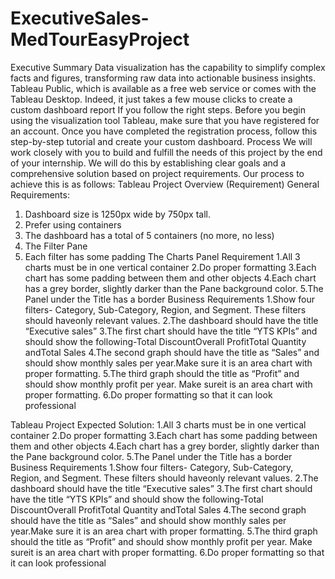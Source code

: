 # ExecutiveSales-MedTourEasyProject
 
Executive Summary
Data visualization has the capability to simplify complex facts and figures, transforming raw data into actionable business insights. Tableau Public, which is available as a free web service or comes with the Tableau Desktop. Indeed, it just takes a few mouse clicks to create a custom dashboard report If you follow the right steps. Before you begin using the visualization tool Tableau, make sure that you have registered for an account. Once you have completed the registration process, follow this step-by-step tutorial and create your custom dashboard.
Process
We will work closely with you to build and fulfill the needs of this project by the end of your internship. We will do this by establishing clear goals and a comprehensive solution based on project requirements. Our process to achieve this is as follows: 
Tableau Project Overview (Requirement)
General Requirements:
1. Dashboard size is 1250px wide by 750px tall.
2. Prefer using containers
3. The dashboard has a total of 5 containers (no more, no less)
4. The Filter Pane
5. Each filter has some padding
The Charts Panel Requirement
1.All 3 charts must be in one vertical container
2.Do proper formatting
3.Each chart has some padding between them and other objects
4.Each chart has a grey border, slightly darker than the Pane background color.
5.The Panel under the Title has a border
Business Requirements
1.Show four filters- Category, Sub-Category, Region, and Segment. These filters should haveonly relevant values.
2.The dashboard should have the title “Executive sales”
3.The first chart should have the title “YTS KPIs” and should show the following-Total DiscountOverall ProfitTotal Quantity andTotal Sales
4.The second graph should have the title as “Sales” and should show monthly sales per year.Make sure it is an area chart with proper formatting.
5.The third graph should the title as “Profit” and should show monthly profit per year. Make sureit is an area chart with proper formatting.
6.Do proper formatting so that it can look professional

Tableau Project Expected Solution:
1.All 3 charts must be in one vertical container
2.Do proper formatting
3.Each chart has some padding between them and other objects
4.Each chart has a grey border, slightly darker than the Pane background color.
5.The Panel under the Title has a border
Business Requirements
1.Show four filters- Category, Sub-Category, Region, and Segment. These filters should haveonly relevant values.
2.The dashboard should have the title “Executive sales”
3.The first chart should have the title “YTS KPIs” and should show the following-Total DiscountOverall ProfitTotal Quantity andTotal Sales
4.The second graph should have the title as “Sales” and should show monthly sales per year.Make sure it is an area chart with proper formatting.
5.The third graph should the title as “Profit” and should show monthly profit per year. Make sureit is an area chart with proper formatting.
6.Do proper formatting so that it can look professional

